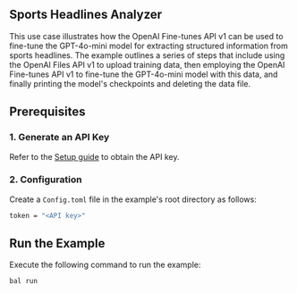 
## Sports Headlines Analyzer

This use case illustrates how the OpenAI Fine-tunes API v1 can be used to fine-tune the GPT-4o-mini model for extracting structured information from sports headlines. The example outlines a series of steps that include using the OpenAI Files API v1 to upload training data, then employing the OpenAI Fine-tunes API v1 to fine-tune the GPT-4o-mini model with this data, and finally printing the model's checkpoints and deleting the data file.

## Prerequisites

### 1. Generate an API Key

Refer to the [Setup guide](https://central.ballerina.io/ballerinax/openai.finetunes/latest#setup-guide) to obtain the API key.

### 2. Configuration

Create a `Config.toml` file in the example's root directory as follows:

```bash
token = "<API key>"
```

## Run the Example

Execute the following command to run the example:

```bash
bal run
```
